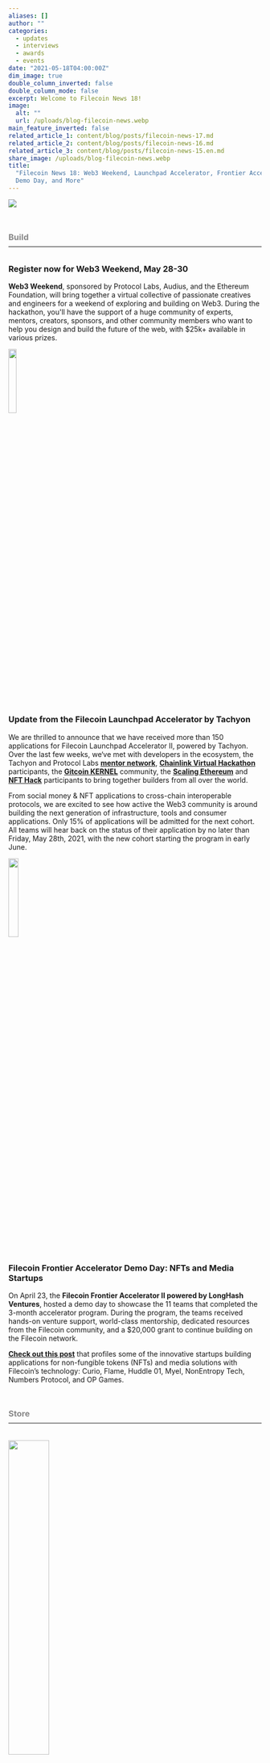 ```yaml
---
aliases: []
author: ""
categories:
  - updates
  - interviews
  - awards
  - events
date: "2021-05-18T04:00:00Z"
dim_image: true
double_column_inverted: false
double_column_mode: false
excerpt: Welcome to Filecoin News 18!
image:
  alt: ""
  url: /uploads/blog-filecoin-news.webp
main_feature_inverted: false
related_article_1: content/blog/posts/filecoin-news-17.md
related_article_2: content/blog/posts/filecoin-news-16.md
related_article_3: content/blog/posts/filecoin-news-15.en.md
share_image: /uploads/blog-filecoin-news.webp
title:
  "Filecoin News 18: Web3 Weekend, Launchpad Accelerator, Frontier Accelerator
  Demo Day, and More"
---
```


![](/uploads/filecoin-news-18.webp)

<h3 style="margin:3em 0 2em 0;padding-bottom:.5em;color:#888888;border-bottom: 2px solid #808080;"><b>Build</b></h3>

### Register now for Web3 Weekend, May 28-30

**Web3 Weekend**, sponsored by Protocol Labs, Audius, and the Ethereum Foundation, will bring together a virtual collective of passionate creatives and engineers for a weekend of exploring and building on Web3. During the hackathon, you'll have the support of a huge community of experts, mentors, creators, sponsors, and other community members who want to help you design and build the future of the web, with $25k+ available in various prizes.

<img src="/uploads/launchpad-icon-logo-with-space-fill.webp" style="width:18%;margin-left:0%">

### Update from the Filecoin Launchpad Accelerator by Tachyon

We are thrilled to announce that we have received more than 150 applications for Filecoin Launchpad Accelerator II, powered by Tachyon. Over the last few weeks, we‘ve met with developers in the ecosystem, the Tachyon and Protocol Labs [**mentor network**](https://tachyon.xyz/), [**Chainlink Virtual Hackathon**](https://chainlink-2021.devpost.com/) participants, the [**Gitcoin KERNEL**](https://gitcoin.co/blog/announcing-kernel/) community, the [**Scaling Ethereum**](https://scaling.ethglobal.co/) and [**NFT Hack**](https://nft.ethglobal.co/) participants to bring together builders from all over the world.

From social money & NFT applications to cross-chain interoperable protocols, we are excited to see how active the Web3 community is around building the next generation of infrastructure, tools and consumer applications. Only 15% of applications will be admitted for the next cohort. All teams will hear back on the status of their application by no later than Friday, May 28th, 2021, with the new cohort starting the program in early June.

<a href="https://filecoin.io/blog/posts/longhash-ventures-demo-day-nft-and-media-startups/"><img src="/uploads/fil-longhash-demo-symbol.webp" style="width:20%;margin-left:0%"></a>

### Filecoin Frontier Accelerator Demo Day: NFTs and Media Startups

On April 23, the **Filecoin Frontier Accelerator II powered by LongHash Ventures**, hosted a demo day to showcase the 11 teams that completed the 3-month accelerator program. During the program, the teams received hands-on venture support, world-class mentorship, dedicated resources from the Filecoin community, and a $20,000 grant to continue building on the Filecoin network.

[**Check out this post**](https://filecoin.io/blog/posts/longhash-ventures-demo-day-nft-and-media-startups/) that profiles some of the innovative startups building applications for non-fungible tokens (NFTs) and media solutions with Filecoin’s technology: Curio, Flame, Huddle 01, Myel, NonEntropy Tech, Numbers Protocol, and OP Games.

<h3 style="margin:3em 0 2em 0;padding-bottom:.5em;color:#888888;border-bottom: 2px solid #808080;"><b>Store</b></h3>

<a href="https://filecoin.io/blog/posts/wolfram-blockchain-labs-expanding-storage-functionality-with-ipfs-filecoin-for-dapp-development/"><img src="/uploads/fil-blog-wolfram-shadows.webp" style="width:40%;margin-left:0%"></a>

### Wolfram Blockchain Labs Expanding Storage Functionality with IPFS & Filecoin for Dapp Development

Expanding available tooling options for developers to create new decentralized applications is critical for the growth of the IPFS and Filecoin ecosystems. In a new collaboration with Protocol Labs, [**Wolfram Blockchain Labs**](https://www.wolframblockchainlabs.com/) (WBL) will offer developers the opportunity to leverage storage, peer-to-peer networking, and other protocols to complement their existing applications.

WBL is integrating their distributed ledger technology platform with IPFS and Filecoin to add new decentralized functionality and expanded storage to their existing blockchain features. Through the integration, developers will be able to access new tool sets from Wolfram Technologies, including the Wolfram programming language, Cloud, and Notebooks. [**Read our recent blog post to learn more about the collaboration.**](https://filecoin.io/blog/posts/wolfram-blockchain-labs-expanding-storage-functionality-with-ipfs-filecoin-for-dapp-development/)

<img src="/uploads/estuary-cube-faked.webp" style="width:20%;margin-left:0%">

### Use Estuary Node to store and retrieve your data from the Filecoin Network

[**Estuary**](https://github.com/application-research/estuary-www) is a network node that bridges IPFS ⇆ Filecoin. Unlike other nodes, Estuary ensures your storage and retrieval goals match your own storage heuristics. Estuary uses automation to make Filecoin storage deals, restore IPFS pins with Filecoin retrieval deals, and repairs deals against reliable miners. The outcome is that there is a higher guarantee of on chain data, and a higher guarantee your data won't disappear from the internet. Jimmy Lee’s Dorahack presentation was an early preview of what led up to our learnings, and the API and documentation we plan on releasing to the community. To contribute to the community discussion, [**see here**](https://github.com/filecoin-project/community/discussions/105).

<a href="https://nanditmehra123.medium.com/lighthouse-filecoin-ethereum-cross-chain-infra-project-66c041a1a1db"><img src="/uploads/lighthouse-icon-color.webp" style="width:16%;margin-left:0%"></a>

### Lighthouse Filecoin-Ethereum Cross Chain Infra Project

[**The Lighthouse project**](https://nanditmehra123.medium.com/lighthouse-filecoin-ethereum-cross-chain-infra-project-66c041a1a1db) provides a way for Ethereum smart contracts to request Filecoin storage of CIDs in IPFS via Textile.io’s Powergate, which simplifies Filecoin storage workflows from IPFS. Using Lighthouse, Ethereum developers can request verifiable storage of data to Filecoin from Ethereum smart contracts.

The project allows Ethereum developers to easily extend their IPFS storage with cryptographically verifiable and incentivized storage on Filecoin. Lighthouse greatly reduces the friction for Ethereum developers to interact with the Filecoin storage network by allowing them to store files on Filecoin by directly interacting with a Lighthouse smart contract deployed on Ethereum. This project was originally inspired by the [**Quasar project**](https://github.com/infinitescroll/quasar) that had been explored for Aragon and IPFS. To learn more about Lighthouse, how it works, and how to use it, [**read this article.**](https://nanditmehra123.medium.com/lighthouse-filecoin-ethereum-cross-chain-infra-project-66c041a1a1db)

<h3 style="margin:3em 0 2em 0;padding-bottom:.5em;color:#888888;border-bottom: 2px solid #808080;"><b>Mine</b></h3>

<a href="https://filecoinfoundation.medium.com/missed-the-first-filecoin-plus-day-weve-got-you-covered-638f9eba7abf"><img src="/uploads/filecoin-plus-logo.webp" style="width:20%;margin-left:0%"></a>

### Filecoin Plus Day Recap

[**The Filecoin Foundation**](https://fil.org/) and Protocol Labs hosted the first Filecoin Plus Day on May 11. Over the course of three hours, more than 100 participants — including project architects, Filecoin Plus users, cryptoecon experts, and miners — came together to talk about the program. These groups are working together to maximize the amount of useful storage on Filecoin by adding a layer of social trust to the network. Thank you to all who participated and joined us! We plan to host more Filecoin Plus Days in the coming months but in the meantime, [**catch up on what you missed at this first event.**](https://filecoinfoundation.medium.com/missed-the-first-filecoin-plus-day-weve-got-you-covered-638f9eba7abf)

<h3 style="margin:3em 0 2em 0;padding-bottom:.5em;color:#888888;border-bottom: 2px solid #808080;"><b>Updates</b></h3>

<a href="https://www.youtube.com/watch?v=cmrLfnqzflk"><img src="/uploads/lot-logo-symbol-color.webp" style="width:30%;margin-left:0%"></a>

### Lotus Update

Lotus has released [**v1.9.0**](https://github.com/filecoin-project/lotus/releases/tag/v1.9.0), which introduces various improvements to the sealing, mining and deal making process with proof [**v7.0.1**](https://github.com/filecoin-project/rust-fil-proofs/blob/master/CHANGELOG.md) and market [**v1.2.5**](https://github.com/filecoin-project/go-fil-markets/blob/master/CHANGELOG.md)integrated. Some highlights are: GPU2 is now enabled by default which results in faster winningPoSt, PC2 and C2 computation. Lotus now offers prebuilt binaries upon releases, check the latest ones in the release assets. If you have any question or feedback on this release, feel free to leave a comment in the [**discussion**](https://github.com/filecoin-project/lotus/discussions/6274).

The lotus team is now working on the [**next release**](https://github.com/filecoin-project/lotus/issues/6185) to support [**Network HyperDrive**](https://github.com/filecoin-project/community/discussions/74#discussioncomment-707228) with actor v5, which will introduce aggregated PoReps and batch pre-commitment features from FIP0013 and FIP0008. This will increase chain capacity drastically and allow miners to onboarding more storage and data to the network cheaper. In addition, FIP0012 is also being implemented where a verified client address can get datacap topups. Follow this discussion to get the latest updates!

In parallel to everything above, the Lotus team is working on rearchitecting the miner runtime. We are segregating the markets functionality so that it can run in a separate physical process from the storage/block mining. We believe this will improve robustness and resilience of miner deployments, and will unlock new heights of scalability on the storage and retrieval markets. Find out more in the [**project proposal**](https://github.com/protocol/web3-dev-team/blob/main/proposals/lotus-miner-runtime-segregation.md), as well as in [**this talk**](https://www.youtube.com/watch?v=cmrLfnqzflk).

<h3 style="margin:3em 0 2em 0;padding-bottom:.5em;color:#888888;border-bottom: 2px solid #808080;"><b>Community</b></h3>

<a href="https://www.youtube.com/watch?v=eNq4UCADeZ4"><img src="/uploads/chainlink-filecoin-otlns.webp" style="width:40%;margin-left:0%"></a>

### Filecoin meets Chainlink at Ethereal 2021

Chainlink’s decentralized oracle networks (DONs) and Filecoin’s decentralized storage protocol are two essential projects scaling Web 3.0 adoption by a widening range of industries. At last week’s [**2021 Ethereal Virtual Summit**](https://www.youtube.com/watch?v=eNq4UCADeZ4), Chainlink Co-Founder, Sergey Nazarov, and CEO of Protocol Labs, Juan Benet, joined Decrypt’s Adriana Hamacher to discuss new use cases and applications driving DeFi’s mass adoption.

Many of these innovative applications leveraging Chainlink’s DONs and Filecoin’s storage – including certificates for learning systems, NFT games and insurance contracts for miners – were built at the [**Spring 2021 Chainlink Hackathon**](https://chainlinktoday.com/inside-the-spring-2021-chainlink-hackathon/). To learn more, [**read this article**](https://chainlinktoday.com/chainlink-and-filecoin-work-to-fulfill-defis-887-trillion-promise/). And be sure to catch up on [**this video**](https://www.youtube.com/watch?v=eNq4UCADeZ4) featuring Sergey Nazarov and Juan Benet as they discuss blockchain, DeFi, NFTs, storage, and decentralized oracles.

<a href="https://www.youtube.com/watch?v=QC90YKBSCt4&list=PLGi5rSYpKqxYUuhE1-fVAUD05KGBLWz"><img src="/uploads/curio-symbol.webp" style="width:20%;margin-left:0%"></a>

### **Curio raises $7M to Expand Growth**

[**Curio**](https://c212.net/c/link/?t=0&l=en&o=3162398-1&h=1059209547&u=https%3A%2F%2Foncurio.com%2F&a=Curio), the premier NFT platform for the entertainment industry, that graduated from Longhash’s Filecoin Frontier Accelerator announced it has raised $7M from top tier global investors. The company has successfully launched multiple licensed auctions, drops, products, and new partnerships. We are extremely excited for Curio and the other accelerator teams that are gaining significant traction. To learn more about Curio, [**watch their presentation from Demo Day.**](https://www.youtube.com/watch?v=QC90YKBSCt4&list=PLGi5rSYpKqxYUuhE1-fVAUD05KGBLWz-4&index=3)

<a href="https://aave.com/"><img src="/uploads/aave.webp" style="width:25%;margin-left:0%"></a>

### Filecoin borrowing and lending is now available through [**Aave on Ethereum**](https://aave.com/)

Here’s how it works: just install an Ethereum wallet like [**MetaMask**](https://metamask.io/), deposit a stablecoin like DAI/USDC as collateral, and then withdraw renFIL up to the cap. Then head over to the DeFi Bridge to convert renFIL to native Filecoin to run more Storage Miners!

For step-by-step instructions, check [**this Twitter thread**](https://twitter.com/corbpage/status/1387422816992169985).

<h3 style="margin:3em 0 2em 0;padding-bottom:.5em;color:#888888;border-bottom: 2px solid #808080;"><b>Learn</b></h3>

<a href="https://research.protocol.ai/blog/2021/snarkpack-how-to-aggregate-snarks-efficiently/"><img src="/uploads/snark-lock-icon.webp" style="width:20%;margin-left:0%"></a>

### SnarkPack: How to aggregate SNARKs efficiently

Looking for a guided dive into the cryptographic techniques of SnarkPack? [**This post**](https://research.protocol.ai/blog/2021/snarkpack-how-to-aggregate-snarks-efficiently/) exposes the inner workings of SnarkPack, a practical scheme to aggregate Groth16 proofs, a derivation of the Inner Pairing Product work of [**Bünz et al.**](https://eprint.iacr.org/2019/1177), and its application to Filecoin. It explains Groth16 proofs, the inner product argument, and the difference between the original IPP [**paper**](https://eprint.iacr.org/2019/1177) and our modifications. This post ends by showing the performance of our scheme and the optimizations we made to attain that performance.

<a href="https://proto.school/"><img src="/uploads/prot-logo-symbol-color.webp" style="width:20%;margin-left:0%"></a>

### ProtoSchool’s Interactive Tutorials

Interested in learning more about Filecoin, IPLD, or libp2p? Check out [ProtoSchool’s self-guided interactive tutorials](https://proto.school/), designed to introduce you to decentralized web concepts, protocols, and tools. Select your topic and track your progress as you go, in a format that's right for you. Complete JavaScript code challenges right in your web browser, or stick to our text-based or multiple-choice tutorials for a code-free experience.

### ✊ Get Involved

Head over to the [**Filecoin project on GitHub**](https://github.com/filecoin-project) and be sure to take a look at the [**community resources**](https://github.com/filecoin-project/community). Ask questions in the [**Filecoin Slack**](http://filecoin.io/slack), discuss issues or new ideas in [**the community forum**](https://discuss.filecoin.io/), follow us on WeChat @Filecoin-Official or send us your thoughts [**on Twitter by following @Filecoin**](https://twitter.com/Filecoin).

[**The Filecoin blog**](https://filecoin.io/blog/) and [**YouTube channel**](https://www.youtube.com/channel/UCPyYmtJYQwxM-EUyRUTp5DA) are also great sources of information if you’re just getting started.

To receive this newsletter directly to your inbox, [**subscribe**](https://mailchi.mp/filecoin.io/subscribe)!
